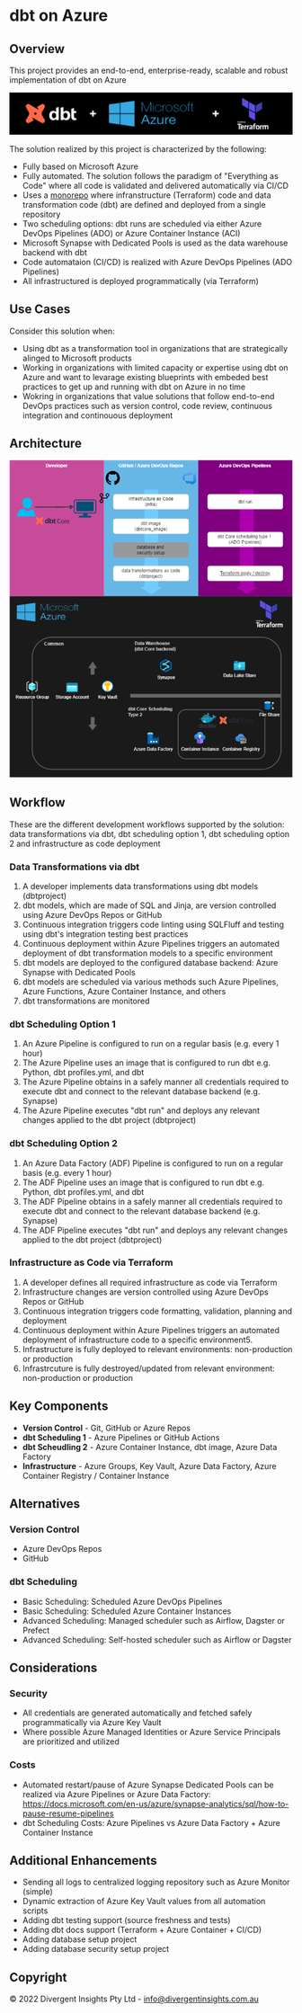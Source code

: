 # dbt on Azure

## Overview

This project provides an end-to-end, enterprise-ready, scalable and robust implementation of dbt on Azure

![dbt + Azure + Terraform](dbt-azure-terraform.png)

The solution realized by this project is characterized by the following:

- Fully based on Microsoft Azure
- Fully automated. The solution follows the paradigm of "Everything as Code" where all code is validated and delivered automatically via CI/CD
- Uses a [monorepo](https://en.wikipedia.org/wiki/Monorepo#:~:text=In%20version%20control%20systems%2C%20a,stored%20in%20the%20same%20repository.) where infranstructure (Terraform) code and data transformation code (dbt) are defined and deployed from a single repository
- Two scheduling options: dbt runs are scheduled via either Azure DevOps Pipelines (ADO) or Azure Container Instance (ACI)
- Microsoft Synapse with Dedicated Pools is used as the data warehouse backend with dbt
- Code automataion (CI/CD) is realized with Azure DevOps Pipelines (ADO Pipelines)
- All infrastructured is deployed programmatically (via Terraform)

## Use Cases

Consider this solution when:
- Using dbt as a transformation tool in organizations that are strategically alinged to Microsoft products
- Working in organizations with limited capacity or expertise using dbt on Azure and want to levarage existing blueprints with embeded best practices to get up and running with dbt on Azure in no time
- Wokring in organizations that value solutions that follow end-to-end DevOps practices such as version control, code review, continuous integration and continouous deployment

## Architecture

![dbt on Azure High Level Architecture Diagram](dbt-on-azure.png)

## Workflow

These are the different development workflows supported by the solution: data transformations via dbt, dbt scheduling option 1, dbt scheduling option 2 and infrastructure as code deployment

### Data Transformations via dbt

1. A developer implements data transformations using dbt models (dbtproject)
2. dbt models, which are made of SQL and Jinja, are version controlled using Azure DevOps Repos or GitHub
3. Continuous integration triggers code linting using SQLFluff and testing using dbt's integration testing best practices
4. Continuous deployment within Azure Pipelines triggers an automated deployment of dbt transformation models to a specific environment
5. dbt models are deployed to the configured database backend: Azure Synapse with Dedicated Pools
6. dbt models are scheduled via various methods such Azure Pipelines, Azure Functions, Azure Container Instance, and others
7. dbt transformations are monitored

### dbt Scheduling Option 1

1. An Azure Pipeline is configured to run on a regular basis (e.g. every 1 hour)
2. The Azure Pipeline uses an image that is configured to run dbt e.g. Python, dbt profiles.yml, and dbt
3. The Azure Pipeline obtains in a safely manner all credentials required to execute dbt and connect to the relevant database backend (e.g. Synapse)
4. The Azure Pipeline executes "dbt run" and deploys any relevant changes applied to the dbt project (dbtproject)

### dbt Scheduling Option 2

1. An Azure Data Factory (ADF) Pipeline is configured to run on a regular basis (e.g. every 1 hour)
2. The ADF Pipeline uses an image that is configured to run dbt e.g. Python, dbt profiles.yml, and dbt
3. The ADF Pipeline obtains in a safely manner all credentials required to execute dbt and connect to the relevant database backend (e.g. Synapse)
4. The ADF Pipeline executes "dbt run" and deploys any relevant changes applied to the dbt project (dbtproject)

### Infrastructure as Code via Terraform

1. A developer defines all required infrastructure as code via Terraform
2. Infrastructure changes are version controlled using Azure DevOps Repos or GitHub
3. Continuous integration triggers code formatting, validation, planning and deployment
4. Continuous deployment within Azure Pipelines triggers an automated deployment of infrastructure code to a specific environment5.
5. Infrastructure is fully deployed to relevant environments: non-production or production
6. Infrastrcuture is fully destroyed/updated from relevant environment: non-production or production

## Key Components

- **Version Control** - Git, GitHub or Azure Repos
- **dbt Scheduling 1** - Azure Pipelines or GitHub Actions
- **dbt Scheudling 2** - Azure Container Instance, dbt image, Azure Data Factory
- **Infrastructure** - Azure Groups, Key Vault, Azure Data Factory, Azure Container Registry / Container Instance

## Alternatives

### Version Control

- Azure DevOps Repos
- GitHub

### dbt Scheduling

- Basic Scheduling: Scheduled Azure DevOps Pipelines
- Basic Scheduling: Scheduled Azure Container Instances
- Advanced Scheduling: Managed scheduler such as Airflow, Dagster or Prefect
- Advanced Scheduling: Self-hosted scheduler such as Airflow or Dagster

## Considerations

### Security

- All credentials are generated automatically and fetched safely programmatically via Azure Key Vault
- Where possible Azure Managed Identities or Azure Service Principals are prioritized and utilized

### Costs

- Automated restart/pause of Azure Synapse Dedicated Pools can be realized via Azure Pipelines or Azure Data Factory: https://docs.microsoft.com/en-us/azure/synapse-analytics/sql/how-to-pause-resume-pipelines
- dbt Scheduling Costs: Azure Pipelines vs Azure Data Factory + Azure Container Instance

## Additional Enhancements

- Sending all logs to centralized logging repository such as Azure Monitor (simple)
- Dynamic extraction of Azure Key Vault values from all automation scripts
- Adding dbt testing support (source freshness and tests)
- Adding dbt docs support (Terraform + Azure Container + CI/CD)
- Adding database setup project
- Adding database security setup project

## Copyright

© 2022 Divergent Insights Pty Ltd - <info@divergentinsights.com.au>